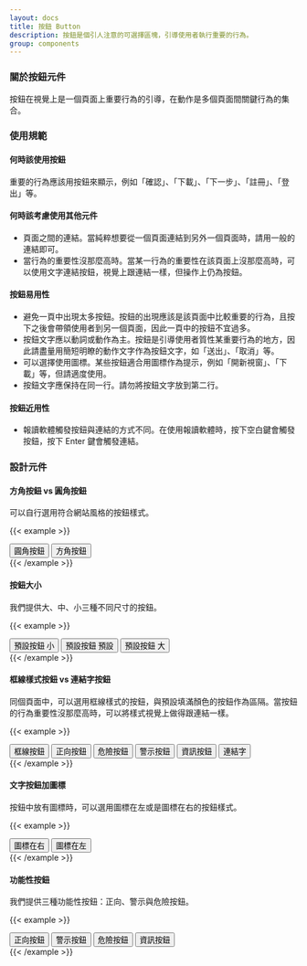 ```yaml
---
layout: docs
title: 按鈕 Button
description: 按鈕是個引人注意的可選擇區塊，引導使用者執行重要的行為。
group: components
---
```


### 關於按鈕元件

按鈕在視覺上是一個頁面上重要行為的引導，在動作是多個頁面間關鍵行為的集合。

### 使用規範

#### 何時該使用按鈕

重要的行為應該用按鈕來顯示，例如「確認」、「下載」、「下一步」、「註冊」、「登出」等。

#### 何時該考慮使用其他元件
- 頁面之間的連結。當純粹想要從一個頁面連結到另外一個頁面時，請用一般的連結即可。
- 當行為的重要性沒那麼高時。當某一行為的重要性在該頁面上沒那麼高時，可以使用文字連結按鈕，視覺上跟連結一樣，但操作上仍為按鈕。

#### 按鈕易用性
- 避免一頁中出現太多按鈕。按鈕的出現應該是該頁面中比較重要的行為，且按下之後會帶領使用者到另一個頁面，因此一頁中的按鈕不宜過多。
- 按鈕文字應以動詞或動作為主。按鈕是引導使用者質性某重要行為的地方，因此請盡量用簡短明瞭的動作文字作為按鈕文字，如「送出」、「取消」等。
- 可以選擇使用圖標。某些按鈕適合用圖標作為提示，例如「開新視窗」、「下載」等，但請適度使用。
- 按鈕文字應保持在同一行。請勿將按鈕文字放到第二行。

#### 按鈕近用性
- 報讀軟體觸發按鈕與連結的方式不同。在使用報讀軟體時，按下空白鍵會觸發按鈕，按下 Enter 鍵會觸發連結。

### 設計元件

#### 方角按鈕 vs 圓角按鈕

可以自行選用符合網站風格的按鈕樣式。

{{< example >}}
<div class="row text-center">
  <div class="col">
    <button type="button" class="btn btn-brand">圓角按鈕</button>
    <button type="button" class="btn rounded-0 btn-brand">方角按鈕</button>
  </div>
</div>
{{< /example >}}

#### 按鈕大小

我們提供大、中、小三種不同尺寸的按鈕。

{{< example >}}
<div class="row text-center">
  <div class="col">
    <button type="button" class="btn btn-brand btn-sm">預設按鈕 小</button>
    <button type="button" class="btn btn-brand">預設按鈕 預設</button>
    <button type="button" class="btn btn-brand btn-lg">預設按鈕 大</button>
  </div>
</div>
{{< /example >}}

#### 框線樣式按鈕  vs 連結字按鈕

同個頁面中，可以選用框線樣式的按鈕，與預設填滿顏色的按鈕作為區隔。當按鈕的行為重要性沒那麼高時，可以將樣式視覺上做得跟連結一樣。

{{< example >}}
<div class="row text-center">
  <div class="col">
    <button type="button" class="btn btn-outline-brand">框線按鈕</button>
    <button type="button" class="btn btn-outline-positive">正向按鈕</button>
    <button type="button" class="btn btn-outline-negative">危險按鈕</button>
    <button type="button" class="btn btn-outline-warning">警示按鈕</button>
    <button type="button" class="btn btn-outline-info">資訊按鈕</button>
    <button type="button" class="btn btn-link">連結字</button>
  </div>
</div>
{{< /example >}}

#### 文字按鈕加圖標

按鈕中放有圖標時，可以選用圖標在左或是圖標在右的按鈕樣式。

{{< example >}}
<div class="row text-center">
  <div class="col">
    <button type="button" class="btn btn-brand">圖標在右<i class="bi bi-arrow-counterclockwise"></i></button>
    <button type="button" class="btn btn-brand"><i class="bi bi-arrow-counterclockwise"></i>圖標在左</button>
  </div>
</div>
{{< /example >}}

#### 功能性按鈕

我們提供三種功能性按鈕：正向、警示與危險按鈕。

{{< example >}}
<div class="row text-center">
  <div class="col">
    <button type="button" class="btn btn-positive">正向按鈕</button>
    <button type="button" class="btn btn-warning">警示按鈕</button>
    <button type="button" class="btn btn-negative">危險按鈕</button>
    <button type="button" class="btn btn-info">資訊按鈕</button>
  </div>
</div>
{{< /example >}}